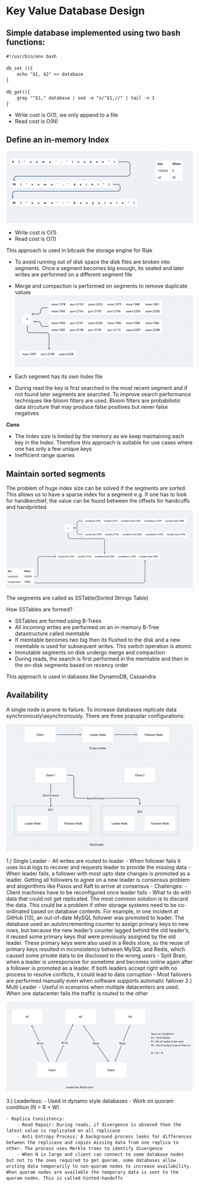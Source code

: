 # Key Value Database Design

## Simple database implemented using two bash functions:
```
#!/usr/bin/env bash

db_set (){
    echo "$1, $2" >> database
}

db_get(){
    grep "^$1," database | sed -e "s/^$1,//" | tail -n 1
}
```

- Write cost is O(1), we only append to a file
- Read cost is O(N)

## Define an in-memory Index

![alt text](SimpleDatabaseWithIndex.png)

- Write cost is O(1) 
- Read cost is O(1)

This approach is used in bitcask the storage engine for Riak

- To avoid running out of disk space the disk files are broken into segments. Once a segment becomes big enough, its sealed and later writes are performed on a different segment file
- Merge and compaction is performed on segments to remove duplicate values 
![alt text](MergeCompaction.png)

- Each segment has its own Index file
- During read the key is first searched in the most recent segment and if not found later segments are searched. To improve search performance techniques like bloom filters are used. Bloom filters are probabilistic data strcuture that may produce false positives but never false negatives

**Cons** 
- The Index size is limited by the memory as we keep maintaining each key in the Index. Therefore this approach is suitable for use cases where one has only a few unique keys
- Inefficient range queries

## Maintain sorted segments

The problem of huge index size can be solved if the segments are sorted. This allows us to have a sparse index for a segment e.g. If one has to look for handkerchief, the value can be found between the offsets for handcuffs and handprinted
![alt text](SSTables.png)

The segments are called as SSTable(Sorted Strings Table)

How SSTables are formed?
- SSTables are formed using B-Trees
- All incoming writes are performed on an in-memory B-Tree datastructure called memtable
- If memtable becomes two big then its flushed to the disk and a new memtable is used for subsequent writes. This switch operation is atomic
- Immutable segments on disk undergo merge and compaction
- During reads, the search is first performed in the memtable and then in the on-disk segments based on recency order

This approach is used in dabases like DynamoDB, Cassandra

## Availability

A single node is prone to failure. To increase databases replicate data synchronously\asynchronously. There are three popuplar configurations:

![alt text](SingleMultileaderReplicaConfigs.png)

1.) Single Leader
    - All writes are routed to leader
    - When follower fails it uses local logs to recover and requests leader to provide the missing data
    - When leader fails, a follower with most upto date changes is promoted as a leader. Getting all followers to agree on a new leader is consensus problem and alogorithms like Paxos and Raft to arrive at consensus
        - Challenges:
            - Client machines have to be reconfigured once leader fails
            - What to do with data that could not get replicated. The most common solution is to discard the data. This could be a problem if other storage systems need to be co-ordinated based on database contents. For example, in one incident at GitHub [13], an out-of-date MySQL follower was promoted to leader. The database used an autoincrementing counter to assign primary keys to new rows, but because the new leader’s counter lagged behind the old leader’s, it reused some primary keys that were previously assigned by the old leader. These primary keys were also used in a Redis store, so the reuse of primary keys resulted in inconsistency between MySQL and Redis, which caused some private data to be disclosed to the wrong users
            - Split Brain, when a leader is unresponsive for sometime and becomes online again after a follower is promoted as a leader. If both leaders accept right with no process to resolve conflicts, it could lead to data corruption
        - Most failovers are performed manually even when software supports automatic failover
2.) Multi Leader
    - Useful in scenarios when multiple datacenters are used. When one datacenter fails the traffic is routed to the other


![alt text](LeaderlessReplication.png)

3.) Leaderless:
    - Used in dynamo style databases
    - Work on quoram condition (N > R + W)
    
    - Replica Consistency:
        - Read Repair: During reads, if divergence is obseved then the latest value is replicated on all replicase
        - Anti Entropy Process: A background process looks for differences between the replicase and copies missing data from one replica to other. The process uses Merkle trees to identify divergence
        - When N is large and client can connect to some database nodes but not to the ones required to get quoram, some databases allow writing data temporarily to non-quoram nodes to increase availability. When quoram nodes are available the temporary data is sent to the quoram nodes. This is called hinted-handoffs

